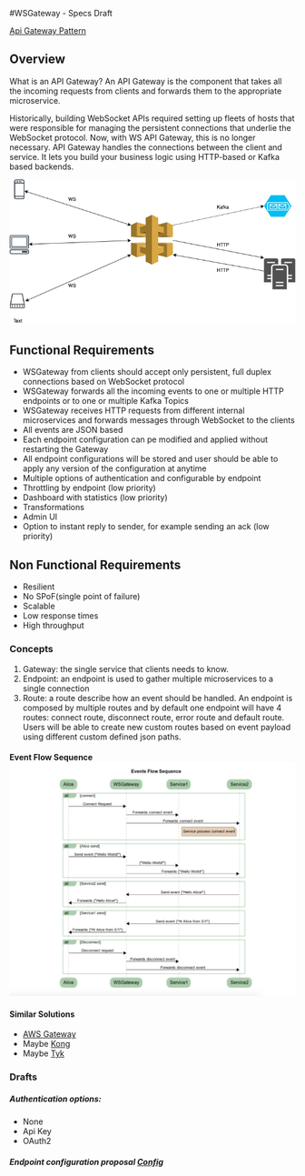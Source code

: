 #WSGateway - Specs Draft

[Api Gateway Pattern](#https://microservices.io/patterns/apigateway.html)  
## Overview

What is an API Gateway? An API Gateway is the component that takes all the incoming requests from clients and forwards them to the appropriate microservice.

Historically, building WebSocket APIs required setting up fleets of hosts that were responsible for managing the persistent connections that underlie the WebSocket protocol. Now, with WS API Gateway, this is no longer necessary. API Gateway handles the connections between the client and service. It lets you build your business logic using HTTP-based or Kafka based backends.

![arhitecure](images/ws-gateway.png)

## Functional Requirements

- WSGateway from clients should accept only persistent, full duplex connections based on WebSocket protocol
- WSGateway forwards all the incoming events to one or multiple HTTP endpoints or to one or multiple Kafka Topics
- WSGateway receives HTTP requests from different internal microservices and forwards messages through WebSocket to the clients
- All events are JSON based
- Each endpoint configuration can pe modified and applied without restarting the Gateway 
- All endpoint configurations will be stored and user should be able to apply any version of the configuration at anytime
- Multiple options of authentication and configurable by endpoint
- Throttling by endpoint (low priority)
- Dashboard with statistics (low priority)
- Transformations
- Admin UI
- Option to instant reply to sender, for example sending an ack (low priority)

## Non Functional Requirements 
- Resilient
- No SPoF(single point of failure)
- Scalable
- Low response times
- High throughput

### Concepts 
1. Gateway: the single service that clients needs to know. 
2. Endpoint: an endpoint is used to gather multiple microservices to a single connection   
3. Route: a route describe how an event should be handled. An endpoint is composed by multiple routes and by default one endpoint will have 4 routes: connect route, disconnect route, error route and default route. Users will be able to create new custom routes based on event payload using different custom defined json paths.

#### Event Flow Sequence ![flow-sequence](images/event-flow-sequence.png)

#### Similar Solutions
- [AWS Gateway](https://aws.amazon.com/blogs/compute/announcing-websocket-apis-in-amazon-api-gateway/)
- Maybe [Kong](https://github.com/Kong/kong)
- Maybe [Tyk](https://tyk.io/api-gateway/open-source/)


### Drafts

##### Authentication options:
- None
- Api Key
- OAuth2

##### Endpoint configuration proposal [Config](./endpoint-config-sample.json)

